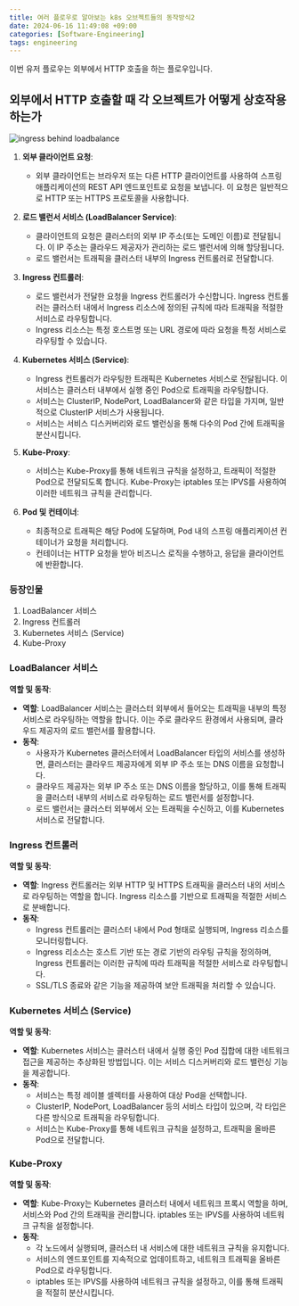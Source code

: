 ```yaml
---
title: 여러 플로우로 알아보는 k8s 오브젝트들의 동작방식2
date: 2024-06-16 11:49:08 +09:00
categories: [Software-Engineering]
tags: engineering
---
```


이번 유저 플로우는 외부에서 HTTP 호출을 하는 플로우입니다. 

## 외부에서 HTTP 호출할 때 각 오브젝트가 어떻게 상호작용하는가

![ingress behind loadbalance](https://github.com/guswns1659/guswns1659.github.io/assets/55608425/ff13cfb8-f17d-4e1a-9ba8-2c3557f6e1f5)


1. **외부 클라이언트 요청**:
   - 외부 클라이언트는 브라우저 또는 다른 HTTP 클라이언트를 사용하여 스프링 애플리케이션의 REST API 엔드포인트로 요청을 보냅니다. 이 요청은 일반적으로 HTTP 또는 HTTPS 프로토콜을 사용합니다.

2. **로드 밸런서 서비스 (LoadBalancer Service)**:
   - 클라이언트의 요청은 클러스터의 외부 IP 주소(또는 도메인 이름)로 전달됩니다. 이 IP 주소는 클라우드 제공자가 관리하는 로드 밸런서에 의해 할당됩니다.
   - 로드 밸런서는 트래픽을 클러스터 내부의 Ingress 컨트롤러로 전달합니다.

3. **Ingress 컨트롤러**:
   - 로드 밸런서가 전달한 요청을 Ingress 컨트롤러가 수신합니다. Ingress 컨트롤러는 클러스터 내에서 Ingress 리소스에 정의된 규칙에 따라 트래픽을 적절한 서비스로 라우팅합니다.
   - Ingress 리소스는 특정 호스트명 또는 URL 경로에 따라 요청을 특정 서비스로 라우팅할 수 있습니다.

4. **Kubernetes 서비스 (Service)**:
   - Ingress 컨트롤러가 라우팅한 트래픽은 Kubernetes 서비스로 전달됩니다. 이 서비스는 클러스터 내부에서 실행 중인 Pod으로 트래픽을 라우팅합니다.
   - 서비스는 ClusterIP, NodePort, LoadBalancer와 같은 타입을 가지며, 일반적으로 ClusterIP 서비스가 사용됩니다.
   - 서비스는 서비스 디스커버리와 로드 밸런싱을 통해 다수의 Pod 간에 트래픽을 분산시킵니다.

5. **Kube-Proxy**:
   - 서비스는 Kube-Proxy를 통해 네트워크 규칙을 설정하고, 트래픽이 적절한 Pod으로 전달되도록 합니다. Kube-Proxy는 iptables 또는 IPVS를 사용하여 이러한 네트워크 규칙을 관리합니다.

6. **Pod 및 컨테이너**:
   - 최종적으로 트래픽은 해당 Pod에 도달하며, Pod 내의 스프링 애플리케이션 컨테이너가 요청을 처리합니다.
   - 컨테이너는 HTTP 요청을 받아 비즈니스 로직을 수행하고, 응답을 클라이언트에 반환합니다.
  

### 등장인물

1. LoadBalancer 서비스
2. Ingress 컨트롤러
3. Kubernetes 서비스 (Service)
4. Kube-Proxy

### LoadBalancer 서비스

**역할 및 동작**:
- **역할**: LoadBalancer 서비스는 클러스터 외부에서 들어오는 트래픽을 내부의 특정 서비스로 라우팅하는 역할을 합니다. 이는 주로 클라우드 환경에서 사용되며, 클라우드 제공자의 로드 밸런서를 활용합니다.
- **동작**:
  - 사용자가 Kubernetes 클러스터에서 LoadBalancer 타입의 서비스를 생성하면, 클러스터는 클라우드 제공자에게 외부 IP 주소 또는 DNS 이름을 요청합니다.
  - 클라우드 제공자는 외부 IP 주소 또는 DNS 이름을 할당하고, 이를 통해 트래픽을 클러스터 내부의 서비스로 라우팅하는 로드 밸런서를 설정합니다.
  - 로드 밸런서는 클러스터 외부에서 오는 트래픽을 수신하고, 이를 Kubernetes 서비스로 전달합니다.

### Ingress 컨트롤러

**역할 및 동작**:
- **역할**: Ingress 컨트롤러는 외부 HTTP 및 HTTPS 트래픽을 클러스터 내의 서비스로 라우팅하는 역할을 합니다. Ingress 리소스를 기반으로 트래픽을 적절한 서비스로 분배합니다.
- **동작**:
  - Ingress 컨트롤러는 클러스터 내에서 Pod 형태로 실행되며, Ingress 리소스를 모니터링합니다.
  - Ingress 리소스는 호스트 기반 또는 경로 기반의 라우팅 규칙을 정의하며, Ingress 컨트롤러는 이러한 규칙에 따라 트래픽을 적절한 서비스로 라우팅합니다.
  - SSL/TLS 종료와 같은 기능을 제공하여 보안 트래픽을 처리할 수 있습니다.

### Kubernetes 서비스 (Service)

**역할 및 동작**:
- **역할**: Kubernetes 서비스는 클러스터 내에서 실행 중인 Pod 집합에 대한 네트워크 접근을 제공하는 추상화된 방법입니다. 이는 서비스 디스커버리와 로드 밸런싱 기능을 제공합니다.
- **동작**:
  - 서비스는 특정 레이블 셀렉터를 사용하여 대상 Pod을 선택합니다.
  - ClusterIP, NodePort, LoadBalancer 등의 서비스 타입이 있으며, 각 타입은 다른 방식으로 트래픽을 라우팅합니다.
  - 서비스는 Kube-Proxy를 통해 네트워크 규칙을 설정하고, 트래픽을 올바른 Pod으로 전달합니다.

### Kube-Proxy

**역할 및 동작**:
- **역할**: Kube-Proxy는 Kubernetes 클러스터 내에서 네트워크 프록시 역할을 하며, 서비스와 Pod 간의 트래픽을 관리합니다. iptables 또는 IPVS를 사용하여 네트워크 규칙을 설정합니다.
- **동작**:
  - 각 노드에서 실행되며, 클러스터 내 서비스에 대한 네트워크 규칙을 유지합니다.
  - 서비스의 엔드포인트를 지속적으로 업데이트하고, 네트워크 트래픽을 올바른 Pod으로 라우팅합니다.
  - iptables 또는 IPVS를 사용하여 네트워크 규칙을 설정하고, 이를 통해 트래픽을 적절히 분산시킵니다.
